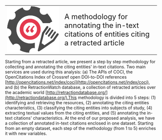 <table class="fixed" style="border-style: hidden">
	<tr>
		<td width="200px"><img src="img/logo.png"></td>
		<td width="320px" style="font-size:18pt">A methodology for annotating the in-text citations of entities citing a retracted article</td>
	</tr>
</table>

Starting from a retracted article, we present a step by step methodology for collecting and annotating the citing entities' in-text citations. Two main services are used during this analysis: (a) The APIs of COCI, the OpenCitations Index of Crossref open DOI-to-DOI references [http://opencitations.net/index/coci](http://opencitations.net/index/coci), and (b) the RetractionWatch database, a collection of retracted articles over the academic world [http://retractiondatabase.org/](http://retractiondatabase.org/).This methodology is divided into 5 steps: (1) identifying and retrieving the resources, (2) annotating the citing entities characteristics, (3) classifying the citing entities into subjects of study, (4) extracting textual values from the citing entities, and (5) annotating the in-text citations' characteristics. At the end of our proposed analysis, we have a collection of annotated in-text citations enclosed in one dataset. Starting from an empty dataset, each step of the methodology (from 1 to 5) enriches it with new variables. 